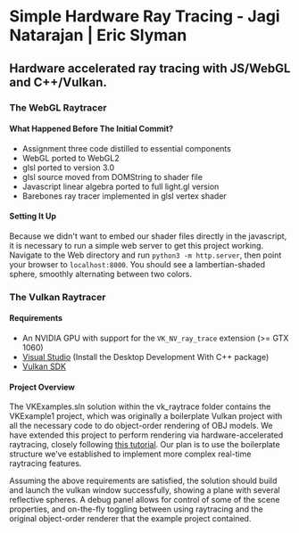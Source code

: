 # Simple Hardware Ray Tracing - Jagi Natarajan | Eric Slyman

## Hardware accelerated ray tracing with JS/WebGL and C++/Vulkan.

### The WebGL Raytracer

#### What Happened Before The Initial Commit?

- Assignment three code distilled to essential components
- WebGL ported to WebGL2
- glsl ported to version 3.0
- glsl source moved from DOMString to shader file
- Javascript linear algebra ported to full light.gl version
- Barebones ray tracer implemented in glsl vertex shader

#### Setting It Up

Because we didn't want to embed our shader files directly in the javascript, it is necessary to run a simple web server to get this project working. Navigate to the Web directory and run `python3 -m http.server`, then point your browser to `localhost:8000`. You should see a lambertian-shaded sphere, smoothly alternating between two colors.

### The Vulkan Raytracer 

#### Requirements

- An NVIDIA GPU with support for the `VK_NV_ray_trace` extension (>= GTX 1060)
- [Visual Studio](https://visualstudio.microsoft.com/downloads/) (Install the Desktop Development With C++ package)
- [Vulkan SDK](https://vulkan.lunarg.com/sdk/home)

#### Project Overview

The VKExamples.sln solution within the vk_raytrace folder contains the VKExample1 project, which was originally a boilerplate Vulkan project with all the necessary code to do object-order rendering of OBJ models. We have extended this project to perform rendering via hardware-accelerated raytracing, closely following [this tutorial](https://nvpro-samples.github.io/vk_raytracing_tutorial/). Our plan is to use the boilerplate structure we've established to implement more complex real-time raytracing features.

Assuming the above requirements are satisfied, the solution should build and launch the vulkan window successfully, showing a plane with several reflective spheres. A debug panel allows for control of some of the scene properties, and on-the-fly toggling between using raytracing and the original object-order renderer that the example project contained.